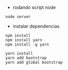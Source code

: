 - rodando script node
````
node server
````

- instalar dependencias
````
npm install
npm install yarn
npm install -g yarn

yarn install
yarn add bootstrap
yarn add global bootstrap

````